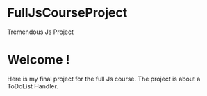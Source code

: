 # FullJsCourseProject

Tremendous Js Project

# Welcome ! 

Here is my final project for the full Js course. The project is about a ToDoList Handler.

